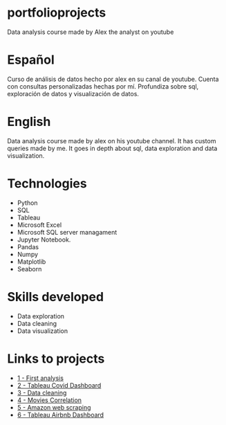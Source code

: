 # portfolioprojects
Data analysis course made by Alex the analyst on youtube

# Español
Curso de análisis de datos hecho por alex en su canal de youtube. 
Cuenta con consultas personalizadas hechas por mí.
Profundiza sobre sql, exploración de datos y visualización de datos.

# English
Data analysis course made by alex on his youtube channel. 
It has custom queries made by me.
It goes in depth about sql, data exploration and data visualization.

# Technologies
* Python
* SQL
* Tableau
* Microsoft Excel
* Microsoft SQL server managament
* Jupyter Notebook.
* Pandas
* Numpy
* Matplotlib
* Seaborn

# Skills developed
* Data exploration
* Data cleaning
* Data visualization

# Links to projects

* [1 - First analysis](https://github.com/CelesVI/portfolioprojects/tree/main/first%20analysis)
* [2 - Tableau Covid Dashboard](https://github.com/CelesVI/portfolioprojects/tree/main/tableau%20covid%20dashboard)
* [3 - Data cleaning](https://github.com/CelesVI/portfolioprojects/tree/main/data%20cleaning%20housing)
* [4 - Movies Correlation](https://github.com/CelesVI/portfolioprojects/tree/main/movie%20correlation)
* [5 - Amazon web scraping](https://github.com/CelesVI/portfolioprojects/tree/main/amazon%20web%20scraping)
* [6 - Tableau Airbnb Dashboard](https://public.tableau.com/app/profile/federico.bravin/viz/Firstcoviddashboard/Dashboard1)



